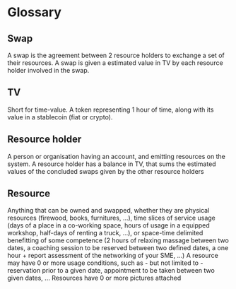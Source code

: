 # Glossary

## Swap
A swap is the agreement between 2 resource holders to exchange a set of their resources.
A swap is given a estimated value in TV by each resource holder involved in the swap.

## TV
Short for time-value. A token representing 1 hour of time, along with its value in a stablecoin (fiat or crypto). 

## Resource holder
A person or organisation having an account, and emitting resources on the system.
A resource holder has a balance in TV, that sums the estimated values of the concluded swaps given by the other resource holders

## Resource
Anything that can be owned and swapped, whether they are physical resources (firewood, books, furnitures, ...), time slices of service usage (days of a place in a co-working space, hours of usage in a equipped workshop, half-days of renting a truck, ...), or space-time delimited benefitting of some competence (2 hours of relaxing massage between two dates, a coaching session to be reserved between two defined dates, a one hour + report assessment of the networking of your SME, ...)
A resource may have 0 or more usage conditions, such as - but not limited to - reservation prior to a given date, appointment to be taken between two given dates, ...
Resources have 0 or more pictures attached